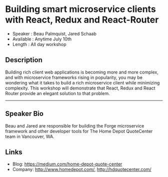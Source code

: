 Building smart microservice clients with React, Redux and React-Router
========================

* Speaker   : Beau Palmquist, Jared Schaab
* Available : Anytime July 10th 
* Length    : All day workshop

Description
-----------
Building rich client web applications is becoming more and more complex, and with microservice frameworks rising in popularity, you may be wondering what it takes to build a rich microservice client while minimizing complexity.  This workshop will demonstrate that React, Redux and React Router provide an elegant solution to that problem.

---------------

Speaker Bio
-----------

Beau and Jared are responsible for building the Forge microservice framework and other developer tools for The Home Depot QuoteCenter team in Vancouver, WA.

Links
-----

* Blog: https://medium.com/home-depot-quote-center
* Company: http://www.homedepot.com/, http://hdquotecenter.com/
